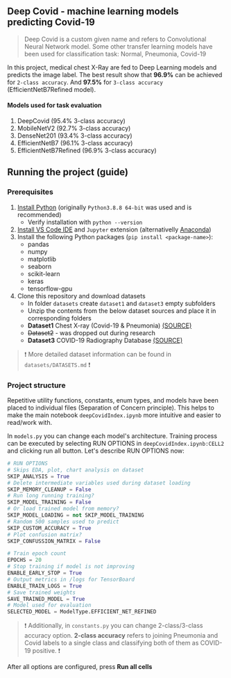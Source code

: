 ## Deep Covid - machine learning models predicting Covid-19

> Deep Covid is a custom given name and refers to Convolutional Neural Network model. Some other transfer learning models have been used for classification task: Normal, Pneumonia, Covid-19

In this project, medical chest X-Ray are fed to Deep Learning models and predicts the image label. The best result show that **96.9%** can be achieved for `2-class accuracy`. And **97.5%** for `3-class accuracy` (EfficientNetB7Refined model).

#### Models used for task evaluation
1. DeepCovid (95.4% 3-class accuracy)
1. MobileNetV2 (92.7% 3-class accuracy)
1. DenseNet201 (93.4% 3-class accuracy)
1. EfficientNetB7 (96.1% 3-class accuracy)
1. EfficientNetB7Refined (96.9% 3-class accuracy)

## Running the project (guide)

### Prerequisites

1. [Install Python](https://www.python.org/downloads/release/python-388/) (originally `Python3.8.8 64-bit` was used and is recommended)
    - Verify installation with `python --version`
2. [Install VS Code IDE](https://code.visualstudio.com/download) and `Jupyter` extension (alternativelly [Anaconda](https://docs.anaconda.com/anaconda/install/index.html))
3. Install the following Python packages (`pip install <package-name>`):
    - pandas
    - numpy
    - matplotlib
    - seaborn
    - scikit-learn
    - keras
    - tensorflow-gpu
4. Clone this repository and download datasets 
    - In folder `datasets` create `dataset1` and `dataset3` empty subfolders
    - Unzip the contents from the below dataset sources and place it in corresponding folders
    - **Dataset1** Chest X-ray (Covid-19 & Pneumonia) [(SOURCE)](https://www.kaggle.com/prashant268/chest-xray-covid19-pneumonia)
    - ~~Dataset2~~ - was dropped out during research
    - **Dataset3** COVID-19 Radiography Database [(SOURCE)](https://www.kaggle.com/tawsifurrahman/covid19-radiography-database)

> ❗ More detailed dataset information can be found in `datasets/DATASETS.md` ❗

### Project structure

Repetitive utility functions, constants, enum types, and models have been placed to individual files (Separation of Concern principle). This helps to make the main notebook `deepCovidIndex.ipynb` more intuitive and easier to read/work with.

In `models.py` you can change each model's architecture. Training process can be executed by selecting RUN OPTIONS in `deepCovidIndex.ipynb:CELL2` and clicking run all button. Let's describe RUN OPTIONS now:

```python
# RUN OPTIONS
# Skips EDA, plot, chart analysis on dataset
SKIP_ANALYSIS = True 
# Delete intermediate variables used during dataset loading
SKIP_MEMORY_CLEANUP = False 
# Run long running training? 
SKIP_MODEL_TRAINING = False 
# Or load trained model from memory?
SKIP_MODEL_LOADING = not SKIP_MODEL_TRAINING 
# Random 500 samples used to predict 
SKIP_CUSTOM_ACCURACY = True 
# Plot confusion matrix?
SKIP_CONFUSSION_MATRIX = False 

# Train epoch count
EPOCHS = 20 
# Stop training if model is not improving
ENABLE_EARLY_STOP = True 
# Output metrics in /logs for TensorBoard
ENABLE_TRAIN_LOGS = True 
# Save trained weights
SAVE_TRAINED_MODEL = True 
# Model used for evaluation
SELECTED_MODEL = ModelType.EFFICIENT_NET_REFINED 
```

> ❗ Additionally, in `constants.py` you can change 2-class/3-class accuracy option. **2-class accuracy** refers to joining Pneumonia and Covid labels to a single class and classifying both of them as COVID-19 positive. ❗

After all options are configured, press **Run all cells** 